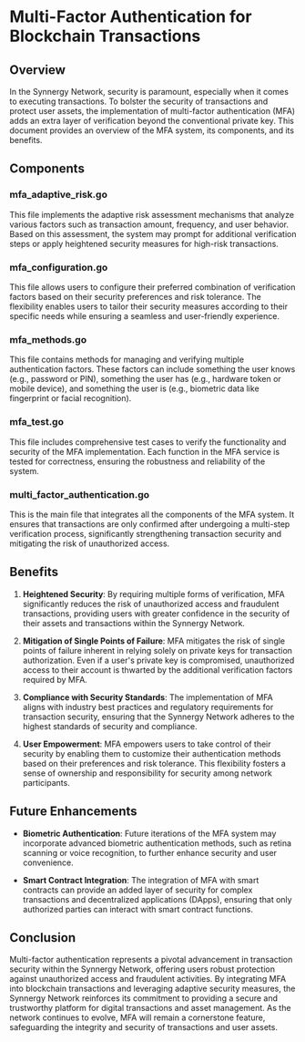 # Multi-Factor Authentication for Blockchain Transactions

## Overview

In the Synnergy Network, security is paramount, especially when it comes to executing transactions. To bolster the security of transactions and protect user assets, the implementation of multi-factor authentication (MFA) adds an extra layer of verification beyond the conventional private key. This document provides an overview of the MFA system, its components, and its benefits.

## Components

### mfa_adaptive_risk.go
This file implements the adaptive risk assessment mechanisms that analyze various factors such as transaction amount, frequency, and user behavior. Based on this assessment, the system may prompt for additional verification steps or apply heightened security measures for high-risk transactions.

### mfa_configuration.go
This file allows users to configure their preferred combination of verification factors based on their security preferences and risk tolerance. The flexibility enables users to tailor their security measures according to their specific needs while ensuring a seamless and user-friendly experience.

### mfa_methods.go
This file contains methods for managing and verifying multiple authentication factors. These factors can include something the user knows (e.g., password or PIN), something the user has (e.g., hardware token or mobile device), and something the user is (e.g., biometric data like fingerprint or facial recognition).

### mfa_test.go
This file includes comprehensive test cases to verify the functionality and security of the MFA implementation. Each function in the MFA service is tested for correctness, ensuring the robustness and reliability of the system.

### multi_factor_authentication.go
This is the main file that integrates all the components of the MFA system. It ensures that transactions are only confirmed after undergoing a multi-step verification process, significantly strengthening transaction security and mitigating the risk of unauthorized access.

## Benefits

1. **Heightened Security**: By requiring multiple forms of verification, MFA significantly reduces the risk of unauthorized access and fraudulent transactions, providing users with greater confidence in the security of their assets and transactions within the Synnergy Network.
   
2. **Mitigation of Single Points of Failure**: MFA mitigates the risk of single points of failure inherent in relying solely on private keys for transaction authorization. Even if a user's private key is compromised, unauthorized access to their account is thwarted by the additional verification factors required by MFA.

3. **Compliance with Security Standards**: The implementation of MFA aligns with industry best practices and regulatory requirements for transaction security, ensuring that the Synnergy Network adheres to the highest standards of security and compliance.

4. **User Empowerment**: MFA empowers users to take control of their security by enabling them to customize their authentication methods based on their preferences and risk tolerance. This flexibility fosters a sense of ownership and responsibility for security among network participants.

## Future Enhancements

- **Biometric Authentication**: Future iterations of the MFA system may incorporate advanced biometric authentication methods, such as retina scanning or voice recognition, to further enhance security and user convenience.
  
- **Smart Contract Integration**: The integration of MFA with smart contracts can provide an added layer of security for complex transactions and decentralized applications (DApps), ensuring that only authorized parties can interact with smart contract functions.

## Conclusion

Multi-factor authentication represents a pivotal advancement in transaction security within the Synnergy Network, offering users robust protection against unauthorized access and fraudulent activities. By integrating MFA into blockchain transactions and leveraging adaptive security measures, the Synnergy Network reinforces its commitment to providing a secure and trustworthy platform for digital transactions and asset management. As the network continues to evolve, MFA will remain a cornerstone feature, safeguarding the integrity and security of transactions and user assets.
